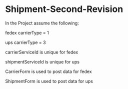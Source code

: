 # Shipment-Second-Revision
In the Project assume the following:

fedex carrierType = 1 

ups carrierType  = 3

carrierServiceId is unique for fedex

shipmentServiceId is unique for ups

CarrierForm is used to post data for fedex

ShipmentForm is used to post data for ups
